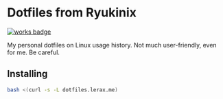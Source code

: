 # Dotfiles from Ryukinix
[![works badge](https://cdn.rawgit.com/nikku/works-on-my-machine/v0.2.0/badge.svg)](https://github.com/nikku/works-on-my-machine)

My personal dotfiles on Linux usage history. Not much user-friendly, even for me.
Be careful.

## Installing

``` bash
bash <(curl -s -L dotfiles.lerax.me)
```
